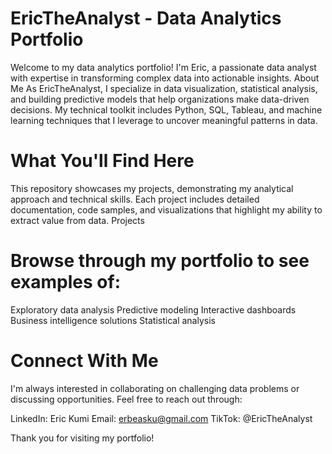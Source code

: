 # EricTheAnalyst - Data Analytics Portfolio
Welcome to my data analytics portfolio! I'm Eric, a passionate data analyst with expertise in transforming complex data into actionable insights.
About Me
As EricTheAnalyst, I specialize in data visualization, statistical analysis, and building predictive models that help organizations make data-driven decisions. My technical toolkit includes Python, SQL, Tableau, and machine learning techniques that I leverage to uncover meaningful patterns in data.
# What You'll Find Here
This repository showcases my projects, demonstrating my analytical approach and technical skills. Each project includes detailed documentation, code samples, and visualizations that highlight my ability to extract value from data.
Projects
# Browse through my portfolio to see examples of:

Exploratory data analysis
Predictive modeling
Interactive dashboards
Business intelligence solutions
Statistical analysis

# Connect With Me
I'm always interested in collaborating on challenging data problems or discussing opportunities. Feel free to reach out through:

LinkedIn: Eric Kumi
Email: erbeasku@gmail.com
TikTok: @EricTheAnalyst

Thank you for visiting my portfolio!

